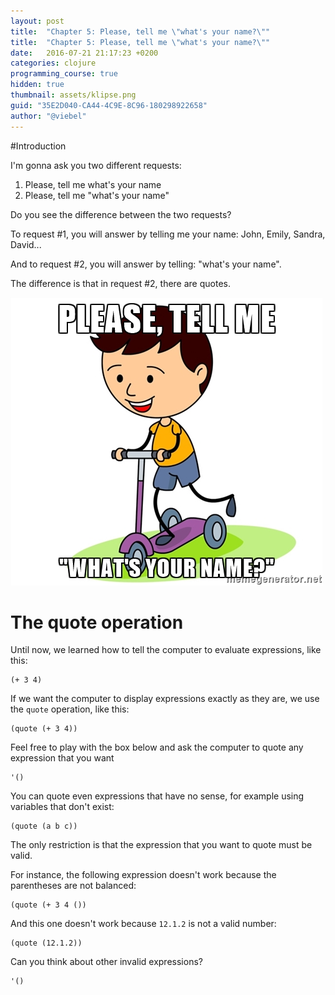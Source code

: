 ```yaml
---
layout: post
title:  "Chapter 5: Please, tell me \"what's your name?\""
title:  "Chapter 5: Please, tell me \"what's your name?\""
date:   2016-07-21 21:17:23 +0200
categories: clojure
programming_course: true
hidden: true
thumbnail: assets/klipse.png
guid: "35E2D040-CA44-4C9E-8C96-180298922658"
author: "@viebel"
---
```




#Introduction

I'm gonna ask you two different requests:

1. Please, tell me what's your name
2. Please, tell me "what's your name"

Do you see the difference between the two requests?

To request #1, you will answer by telling me your name: John, Emily, Sandra, David...

And to request #2, you will answer by telling: "what's your name".

The difference is that in request #2, there are quotes.

![Name](/assets/images/what_name.jpg)

# The quote operation

Until now, we learned how to tell the computer to evaluate expressions, like this:

~~~klipse
(+ 3 4)
~~~

If we want the computer to display expressions exactly as they are, we use the `quote` operation, like this:

~~~klipse
(quote (+ 3 4))
~~~

Feel free to play with the box below and ask the computer to quote any expression that you want

~~~klipse
'()
~~~

You can quote even expressions that have no sense, for example using variables that don't exist:


~~~klipse
(quote (a b c))
~~~


The only restriction is that the expression that you want to quote must be valid.

For instance, the following expression doesn't work because the parentheses are not balanced:

~~~klipse
(quote (+ 3 4 ())
~~~

And this one doesn't work because `12.1.2` is not a valid number:

~~~klipse
(quote (12.1.2))
~~~

Can you think about other invalid expressions?


~~~klipse
'()
~~~
